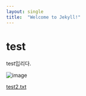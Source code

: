 ```yaml
---
layout: single
title:  "Welcome to Jekyll!"
---
```


# test

test입리다.

![image](https://github.com/wjdwodnr5452/wjdwodnr5452.github.io/assets/90361061/e8918c82-1ee4-4aa3-9e12-62535cb65f94)


[test2.txt](https://github.com/wjdwodnr5452/wjdwodnr5452.github.io/files/15378105/test2.txt)
